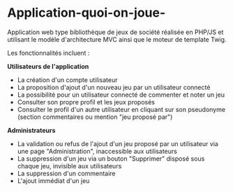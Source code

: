 # Application-quoi-on-joue-
Application web type bibliothèque de jeux de société réalisée en PHP/JS et utilisant le modèle d'architecture MVC ainsi que le moteur de template Twig.

Les fonctionnalités incluent :


**Utilisateurs de l'application**

- La création d'un compte utilisateur
- La proposition d'ajout d'un nouveau jeu par un utilisateur connecté
- La possibilité pour un utilisateur connecté de commenter et noter un jeu
- Consulter son propre profil et les jeux proposés
- Consulter le profil d'un autre utilisateur en cliquant sur son pseudonyme (section commentaires ou mention "jeu proposé par")

**Administrateurs**

- La validation ou refus de l'ajout d'un jeu proposé par un utilisateur via une page "Administration", inaccessible aux utilisateurs
- La suppression d'un jeu via un bouton "Supprimer" disposé sous chaque jeu, invisible aux utilisateurs
- La suppression d'un commentaire
- L'ajout immédiat d'un jeu
